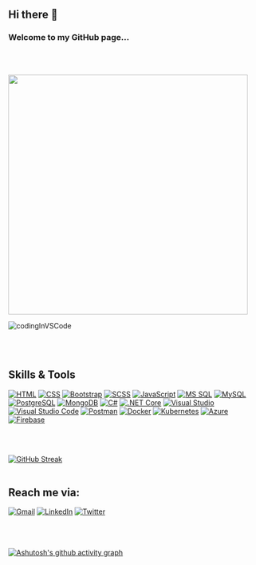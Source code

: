 ### <h2 align="left">Hi there 👋</h2> <h3>Welcome to my GitHub page...</h3>
<br><br>

<!--
**Emmanuel-Adom/Emmanuel-Adom** is a ✨ _special_ ✨ repository because its `README.md` (this file) appears on your GitHub profile.

Here are some ideas to get you started:

- 🔭 I’m currently working on ...
- 🌱 I’m currently learning ...
- 👯 I’m looking to collaborate on ...
- 🤔 I’m looking for help with ...
- 💬 Ask me about ...
- 📫 How to reach me: ...
- 😄 Pronouns: ...
- ⚡ Fun fact: ...
-->


<img align="center" width=480 src="https://github-readme-stats.vercel.app/api?username=Emmanuel-Adom&count_private=true&show_icons=true&theme=tokyonight"/>

![codingInVSCode](https://user-images.githubusercontent.com/79058040/235599246-28473d3e-74bf-423f-bcd3-3814c8607d36.gif)


<!--[![Top Langs](https://github-readme-stats.vercel.app/api/top-langs/?username=Emmanuel-Adom&layout=&langs_count=5)](https://github.com/Emmanuel-Adom)-->
<!--[![Top Langs](https://github-readme-stats.vercel.app/api/top-langs/?username=Emmanuel-Adom&langs_count=8)](https://github.com/anuraghazra/github-readme-stats)-->

<!--![Top Languages](https://github-readme-stats.vercel.app/api/top-langs/?username=Emmanuel-Adom&repo=microservices-weather)
![Top Languages](https://img.shields.io/github/languages/top/your_username/your_repository)
![Top Languages](https://img.shields.io/github/languages/top/Emmanuel-Adom)
-->




<br><br>
### <h2 align="left">Skills & Tools</h2>
[![HTML](https://img.shields.io/badge/HTML5-E34F26?style=for-the-badge&logo=html5&logoColor=white)](https://developer.mozilla.org/en-US/docs/Web/Guide/HTML/HTML5)
[![CSS](https://img.shields.io/badge/CSS3-1572B6?style=for-the-badge&logo=css3&logoColor=white)](https://developer.mozilla.org/en-US/docs/Web/CSS)
[![Bootstrap](https://img.shields.io/badge/Bootstrap-7952B3?style=for-the-badge&logo=bootstrap&logoColor=white)](https://getbootstrap.com/)
[![SCSS](https://img.shields.io/badge/SCSS-%23CC6699?style=for-the-badge&logo=SASS)](https://sass-lang.com/)
[![JavaScript](https://img.shields.io/badge/JavaScript-F7DF1E?style=for-the-badge&logo=javascript&logoColor=black)](https://developer.mozilla.org/en-US/docs/Web/JavaScript)
[![MS SQL](https://img.shields.io/badge/MS%20SQL-CC2927?style=for-the-badge&logo=microsoft%20sql%20server&logoColor=white)](https://www.microsoft.com/en-us/sql-server)
[![MySQL](https://img.shields.io/badge/MySQL-4479A1?style=for-the-badge&logo=mysql&logoColor=white)](https://www.mysql.com/)
[![PostgreSQL](https://img.shields.io/badge/PostgreSQL-336791?style=for-the-badge&logo=postgresql&logoColor=white)](https://www.postgresql.org/)
[![MongoDB](https://img.shields.io/badge/MongoDB-4EA94B?style=for-the-badge&logo=mongodb&logoColor=white)](https://www.mongodb.com/)
[![C#](https://img.shields.io/badge/C%23-239120?style=for-the-badge&logo=c%20sharp&logoColor=white)](https://docs.microsoft.com/en-us/dotnet/csharp/)
[![.NET Core](https://img.shields.io/badge/.NET%20Core-5C2D91?style=for-the-badge&logo=.net&logoColor=white)](https://dotnet.microsoft.com/)
[![Visual Studio](https://img.shields.io/badge/Visual%20Studio-5C2D91.svg?style=for-the-badge&logo=visual-studio&logoColor=white)](https://visualstudio.microsoft.com/)
[![Visual Studio Code](https://img.shields.io/badge/Visual%20Studio%20Code-007ACC.svg?style=for-the-badge&logo=visual-studio-code&logoColor=white)](https://code.visualstudio.com/)
[![Postman](https://img.shields.io/badge/-Postman-FF6C37?style=for-the-badge&logo=postman&logoColor=white)](https://www.postman.com/)
[![Docker](https://img.shields.io/badge/Docker-2496ED?style=for-the-badge&logo=docker&logoColor=white)](https://www.docker.com/)
[![Kubernetes](https://img.shields.io/badge/Kubernetes-326CE5?style=for-the-badge&logo=kubernetes&logoColor=white)](https://kubernetes.io/)
[![Azure](https://img.shields.io/badge/-Azure-0089D6?style=for-the-badge&logo=Microsoft-Azure&logoColor=white)](https://azure.microsoft.com/)
[![Firebase](https://img.shields.io/badge/-Firebase-ffca28?style=for-the-badge&logo=firebase&logoColor=white)](https://firebase.google.com/)

<br><br>

[![GitHub Streak](https://github-readme-streak-stats.herokuapp.com/?user=Emmanuel-Adom&theme=dark)](https://git.io/streak-stats)
<br><br>

## Reach me via: 
[![Gmail](https://img.shields.io/badge/Email-Gmail-red?style=for-the-badge&logo=gmail&logoColor=white)](mailto:kemadom@gmail.com)
[![LinkedIn](https://img.shields.io/badge/LinkedIn-Connect-blue?style=for-the-badge&logo=linkedin&logoColor=white)](https://www.linkedin.com/in/emmanuel-adom)
[![Twitter](https://img.shields.io/badge/Twitter-Follow-blue?style=for-the-badge&logo=twitter&logoColor=white)](https://twitter.com/emkadom)
<!--
[![Gmail](https://img.shields.io/badge/Email-Gmail-red?style=flat-square&logo=gmail&logoColor=white)](mailto:kemadom@gmail.com)
[![LinkedIn](https://img.shields.io/badge/LinkedIn-Connect-blue?style=flat-square&logo=linkedin&logoColor=white)](https://www.linkedin.com/in/emmanuel-adom)
[![Twitter](https://img.shields.io/badge/Twitter-Follow-blue?style=flat-square&logo=twitter&logoColor=white)](https://twitter.com/emkadom)
-->

<br><br><br>
[![Ashutosh's github activity graph](https://github-readme-activity-graph.cyclic.app/graph?username=Emmanuel-Adom&theme=react)](https://github.com/ashutosh00710/github-readme-activity-graph)








